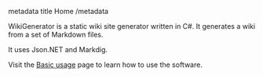 metadata
title Home
/metadata

WikiGenerator is a static wiki site generator written in C#. It generates a wiki from a set of Markdown files.

It uses Json.NET and Markdig.

Visit the [Basic usage](usage.html) page to learn how to use the software.